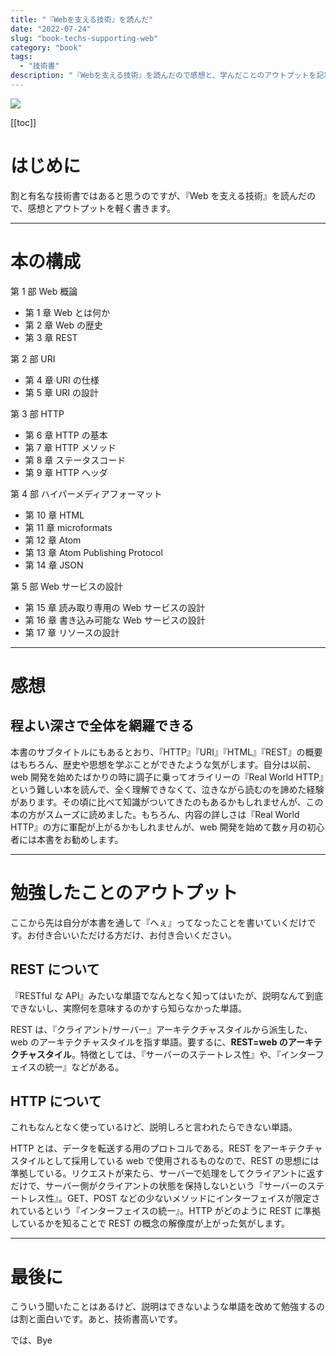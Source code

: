 ```yaml
---
title: "『Webを支える技術』を読んだ"
date: "2022-07-24"
slug: "book-techs-supporting-web"
category: "book"
tags:
  - "技術書"
description: "『Webを支える技術』を読んだので感想と、学んだことのアウトプットを記事にしました。初学者にこそ読んでほしい、webの基本が詰まった本です。"
---
```


<img src="@image/1.png">

[[toc]]

# はじめに

割と有名な技術書ではあると思うのですが、『Web を支える技術』を読んだので、感想とアウトプットを軽く書きます。

---

# 本の構成

第 1 部 Web 概論

- 第 1 章 Web とは何か
- 第 2 章 Web の歴史
- 第 3 章 REST

第 2 部 URI

- 第 4 章 URI の仕様
- 第 5 章 URI の設計

第 3 部 HTTP

- 第 6 章 HTTP の基本
- 第 7 章 HTTP メソッド
- 第 8 章 ステータスコード
- 第 9 章 HTTP ヘッダ

第 4 部 ハイパーメディアフォーマット

- 第 10 章 HTML
- 第 11 章 microformats
- 第 12 章 Atom
- 第 13 章 Atom Publishing Protocol
- 第 14 章 JSON

第 5 部 Web サービスの設計

- 第 15 章 読み取り専用の Web サービスの設計
- 第 16 章 書き込み可能な Web サービスの設計
- 第 17 章 リソースの設計

---

# 感想

## 程よい深さで全体を網羅できる

本書のサブタイトルにもあるとおり、『HTTP』『URI』『HTML』『REST』の概要はもちろん、歴史や思想を学ぶことができたような気がします。自分は以前、web 開発を始めたばかりの時に調子に乗ってオライリーの『Real World HTTP』という難しい本を読んで、全く理解できなくて、泣きながら読むのを諦めた経験があります。その頃に比べて知識がついてきたのもあるかもしれませんが、この本の方がスムーズに読めました。もちろん、内容の詳しさは『Real World HTTP』の方に軍配が上がるかもしれませんが、web 開発を始めて数ヶ月の初心者には本書をお勧めします。

---

# 勉強したことのアウトプット

ここから先は自分が本書を通して『へぇ』ってなったことを書いていくだけです。お付き合いいただける方だけ、お付き合いください。

## REST について

『RESTful な API』みたいな単語でなんとなく知ってはいたが、説明なんて到底できないし、実際何を意味するのかすら知らなかった単語。

REST は、『クライアント/サーバー』アーキテクチャスタイルから派生した、web のアーキテクチャスタイルを指す単語。要するに、**REST=web のアーキテクチャスタイル**。特徴としては、『サーバーのステートレス性』や、『インターフェイスの統一』などがある。

## HTTP について

これもなんとなく使っているけど、説明しろと言われたらできない単語。

HTTP とは、データを転送する用のプロトコルである。REST をアーキテクチャスタイルとして採用している web で使用されるものなので、REST の思想には準拠している。リクエストが来たら、サーバーで処理をしてクライアントに返すだけで、サーバー側がクライアントの状態を保持しないという『サーバーのステートレス性』。GET、POST などの少ないメソッドにインターフェイスが限定されているという『インターフェイスの統一』。HTTP がどのように REST に準拠しているかを知ることで REST の概念の解像度が上がった気がします。

---

# 最後に

こういう聞いたことはあるけど、説明はできないような単語を改めて勉強するのは割と面白いです。あと、技術書高いです。

では、Bye
